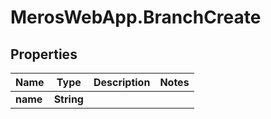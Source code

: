 # MerosWebApp.BranchCreate

## Properties
Name | Type | Description | Notes
------------ | ------------- | ------------- | -------------
**name** | **String** |  | 
